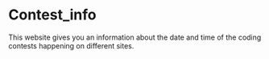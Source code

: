 # Contest_info
This website gives you an information about the date and time of the coding contests happening on different sites.
